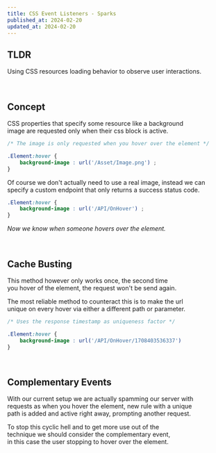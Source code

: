 ```yaml
---
title: CSS Event Listeners - Sparks
published_at: 2024-02-20
updated_at: 2024-02-20
---
```



## TLDR

Using CSS resources loading behavior to observe user interactions.

<br>

## Concept

CSS properties that specify some resource like a background  
image are requested only when their css block is active.

```css
/* The image is only requested when you hover over the element */

.Element:hover {
    background-image : url('/Asset/Image.png') ;
}
```

Of course we don't actually need to use a real image, instead we can  
specify a custom endpoint that only returns a success status code.

```css
.Element:hover {
    background-image : url('/API/OnHover') ;
}
```

*Now we know when someone hovers over the element.*

<br>

## Cache Busting

This method however only works once, the second time  
you hover of the element, the request won't be send again.

The most reliable method to counteract this is to make the url  
unique on every hover via either a different path or parameter. 

```css
/* Uses the response timestamp as uniqueness factor */

.Element:hover {
    background-image : url('/API/OnHover/1708403536337')
}
```

<br>

## Complementary Events

With our current setup we are actually spamming our server with  
requests as when you hover the element, new rule with a unique  
path is added and active right away, prompting another request.

To stop this cyclic hell and to get more use out of the  
technique we should consider the complementary event,  
in this case the user stopping to hover over the element.



<!----------------------------------------------------------------------------->